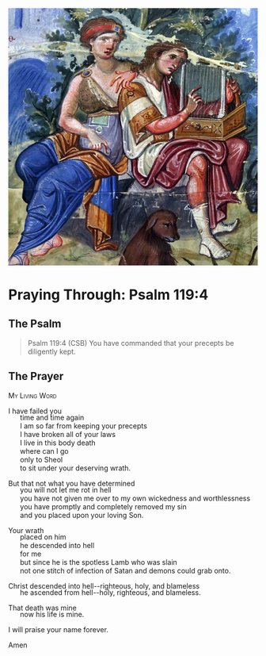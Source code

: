 <img class="intro-right" src="../images/art-paris-psalter.jpg">

<style>
  li {list-style-type: none;}
  p + ul {
    margin-top: -18px;
}
</style>

# Praying Through: Psalm 119:4

## The Psalm

>Psalm 119:4 (CSB) You have commanded that your precepts be diligently kept.

## The Prayer

<div style="font-variant: small-caps;">
My Living Word
</div>

I have failed you  
* time and time again  
* I am so far from keeping your precepts  
* I have broken all of your laws  
* I live in this body death  
* where can I go  
* only to Sheol  
* to sit under your deserving wrath.

But that not what you have determined  
* you will not let me rot in hell  
* you have not given me over to my own wickedness and worthlessness  
* you have promptly and completely removed my sin  
* and you placed upon your loving Son.

Your wrath  
* placed on him  
* he descended into hell  
* for me  
* but since he is the spotless Lamb who was slain  
* not one stitch of infection of Satan and demons could grab onto.

Christ descended into hell--righteous, holy, and blameless  
* he ascended from hell--holy, righteous, and blameless.

That death was mine  
* now his life is mine.

I will praise your name forever.

Amen